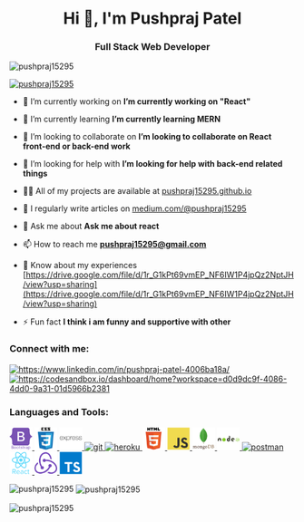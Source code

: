 <h1 align="center">Hi 👋, I'm Pushpraj Patel</h1>
<h3 align="center">Full Stack Web Developer</h3>

<p align="left"> <img src="https://komarev.com/ghpvc/?username=pushpraj15295&label=Profile%20views&color=0e75b6&style=flat" alt="pushpraj15295" /> </p>

<p align="left"> <a href="https://github.com/ryo-ma/github-profile-trophy"><img src="https://github-profile-trophy.vercel.app/?username=pushpraj15295" alt="pushpraj15295" /></a> </p>

- 🔭 I’m currently working on **I’m currently working on "React"**

- 🌱 I’m currently learning **I’m currently learning MERN**

- 👯 I’m looking to collaborate on **I’m looking to collaborate on React front-end or back-end work**

- 🤝 I’m looking for help with **I’m looking for help with back-end related things**

- 👨‍💻 All of my projects are available at [pushpraj15295.github.io](pushpraj15295.github.io)

- 📝 I regularly write articles on [medium.com/@pushpraj15295](medium.com/@pushpraj15295)

- 💬 Ask me about **Ask me about react**

- 📫 How to reach me **pushpraj15295@gmail.com**

- 📄 Know about my experiences [https://drive.google.com/file/d/1r_G1kPt69vmEP_NF6IW1P4jpQz2NptJH/view?usp=sharing](https://drive.google.com/file/d/1r_G1kPt69vmEP_NF6IW1P4jpQz2NptJH/view?usp=sharing)

- ⚡ Fun fact **I think i am funny and supportive with other**

<h3 align="left">Connect with me:</h3>
<p align="left">
<a href="https://linkedin.com/in/https://www.linkedin.com/in/pushpraj-patel-4006ba18a/" target="blank"><img align="center" src="https://raw.githubusercontent.com/rahuldkjain/github-profile-readme-generator/master/src/images/icons/Social/linked-in-alt.svg" alt="https://www.linkedin.com/in/pushpraj-patel-4006ba18a/" height="30" width="40" /></a>
<a href="https://codesandbox.com/https://codesandbox.io/dashboard/home?workspace=d0d9dc9f-4086-4dd0-9a31-01d5966b2381" target="blank"><img align="center" src="https://raw.githubusercontent.com/rahuldkjain/github-profile-readme-generator/master/src/images/icons/Social/codesandbox.svg" alt="https://codesandbox.io/dashboard/home?workspace=d0d9dc9f-4086-4dd0-9a31-01d5966b2381" height="30" width="40" /></a>
</p>

<h3 align="left">Languages and Tools:</h3>
<p align="left"> <a href="https://getbootstrap.com" target="_blank" rel="noreferrer"> <img src="https://raw.githubusercontent.com/devicons/devicon/master/icons/bootstrap/bootstrap-plain-wordmark.svg" alt="bootstrap" width="40" height="40"/> </a> <a href="https://www.w3schools.com/css/" target="_blank" rel="noreferrer"> <img src="https://raw.githubusercontent.com/devicons/devicon/master/icons/css3/css3-original-wordmark.svg" alt="css3" width="40" height="40"/> </a> <a href="https://expressjs.com" target="_blank" rel="noreferrer"> <img src="https://raw.githubusercontent.com/devicons/devicon/master/icons/express/express-original-wordmark.svg" alt="express" width="40" height="40"/> </a> <a href="https://git-scm.com/" target="_blank" rel="noreferrer"> <img src="https://www.vectorlogo.zone/logos/git-scm/git-scm-icon.svg" alt="git" width="40" height="40"/> </a> <a href="https://heroku.com" target="_blank" rel="noreferrer"> <img src="https://www.vectorlogo.zone/logos/heroku/heroku-icon.svg" alt="heroku" width="40" height="40"/> </a> <a href="https://www.w3.org/html/" target="_blank" rel="noreferrer"> <img src="https://raw.githubusercontent.com/devicons/devicon/master/icons/html5/html5-original-wordmark.svg" alt="html5" width="40" height="40"/> </a> <a href="https://developer.mozilla.org/en-US/docs/Web/JavaScript" target="_blank" rel="noreferrer"> <img src="https://raw.githubusercontent.com/devicons/devicon/master/icons/javascript/javascript-original.svg" alt="javascript" width="40" height="40"/> </a> <a href="https://www.mongodb.com/" target="_blank" rel="noreferrer"> <img src="https://raw.githubusercontent.com/devicons/devicon/master/icons/mongodb/mongodb-original-wordmark.svg" alt="mongodb" width="40" height="40"/> </a> <a href="https://nodejs.org" target="_blank" rel="noreferrer"> <img src="https://raw.githubusercontent.com/devicons/devicon/master/icons/nodejs/nodejs-original-wordmark.svg" alt="nodejs" width="40" height="40"/> </a> <a href="https://postman.com" target="_blank" rel="noreferrer"> <img src="https://www.vectorlogo.zone/logos/getpostman/getpostman-icon.svg" alt="postman" width="40" height="40"/> </a> <a href="https://reactjs.org/" target="_blank" rel="noreferrer"> <img src="https://raw.githubusercontent.com/devicons/devicon/master/icons/react/react-original-wordmark.svg" alt="react" width="40" height="40"/> </a> <a href="https://redux.js.org" target="_blank" rel="noreferrer"> <img src="https://raw.githubusercontent.com/devicons/devicon/master/icons/redux/redux-original.svg" alt="redux" width="40" height="40"/> </a> <a href="https://www.typescriptlang.org/" target="_blank" rel="noreferrer"> <img src="https://raw.githubusercontent.com/devicons/devicon/master/icons/typescript/typescript-original.svg" alt="typescript" width="40" height="40"/> </a> </p>

<p><img align="left" src="https://github-readme-stats.vercel.app/api/top-langs?username=pushpraj15295&show_icons=true&locale=en&layout=compact" alt="pushpraj15295" /></p>

<p>&nbsp;<img align="center" src="https://github-readme-stats.vercel.app/api?username=pushpraj15295&show_icons=true&locale=en" alt="pushpraj15295" /></p>

<p><img align="center" src="https://github-readme-streak-stats.herokuapp.com/?user=pushpraj15295&" alt="pushpraj15295" /></p>
